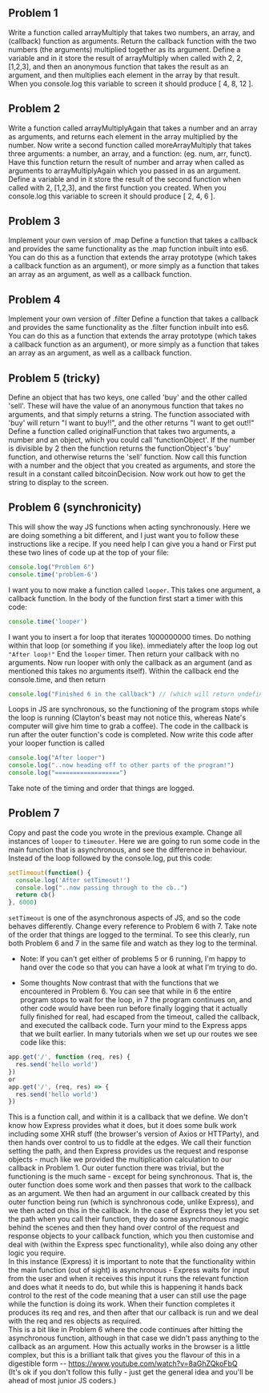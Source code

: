 ## Problem 1
Write a function called arrayMultiply that takes two numbers, an array, and (callback) function as arguments. Return the callback function with the two numbers (the arguments) multiplied together as its argument.
Define a variable and in it store the result of arrayMultiply when called with 2, 2, [1,2,3], and then an anonymous function that takes the result as an argument, and then multiplies each element in the array by that result. When you console.log this variable to screen it should produce [ 4, 8, 12 ].

## Problem 2
Write a function called arrayMultiplyAgain that takes a number and an array as arguments, and returns each element in the array multiplied by the number. 
Now write a second function called moreArrayMultiply that takes three arguments: a number, an array, and a function: (eg. num, arr, funct). Have this function return the result of number and array when called as arguments to arrayMultiplyAgain which you passed in as an argument.
Define a variable and in it store the result of the second function when called with 2, [1,2,3], and the first function you created. When you console.log this variable to screen it should produce [ 2, 4, 6 ].

## Problem 3
Implement your own version of .map
Define a function that takes a callback and provides the same functionality as the .map function inbuilt into es6. You can do this as a function that extends the array prototype (which takes a callback function as an argument), or more simply as a function that takes an array as an argument, as well as a callback function.

## Problem 4
Implement your own version of .filter
Define a function that takes a callback and provides the same functionality as the .filter function inbuilt into es6. You can do this as a function that extends the array prototype (which takes a callback function as an argument), or more simply as a function that takes an array as an argument, as well as a callback function.

## Problem 5 (tricky)
Define an object that has two keys, one called 'buy' and the other called 'sell'. These will have the value of an anonymous function that takes no arguments, and that simply returns a string. The function associated with 'buy' will return "I want to buy!!", and the other returns "I want to get out!!"
Define a function called originalFunction that takes two arguments, a number and an object, which you could call 'functionObject'. If the number is divisible by 2 then the function returns the functionObject's 'buy' function, and otherwise returns the 'sell' function.
Now call this function with a number and the object that you created as arguments, and store the result in a constant called bitcoinDecision. Now work out how to get the string to display to the screen.

## Problem 6 (synchronicity)
This will show the way JS functions when acting synchronously. Here we are doing something a bit different, and I just want you to follow these instructions like a recipe. If you need help I can give you a hand or First put these two lines of code up at the top of your file:   
```javascript
console.log("Problem 6")    
console.time('problem-6')   
```
I want you to now make a function called `looper`. This takes one argument, a callback function. In the body of the function first start a timer with this code:
```javascript
console.time('looper')
```
I want you to insert a for loop that iterates 1000000000 times. Do nothing within that loop (or something if you like). immediately after the loop log out `"After loop!"` End the `looper` timer. Then return your callback with no arguments.
Now run looper with only the callback as an argument (and as mentioned this takes no arguments itself). Within the callback end the console.time, and then return
```javascript
console.log("Finished 6 in the callback") // (which will return undefined, but it's not relevant for this). 
```
Loops in JS are synchronous, so the functioning of the program stops while the loop is running (Clayton's beast may not notice this, whereas Nate's computer will give him time to grab a coffee). The code in the callback is run after the outer function's code is completed. 
Now write this code after your looper function is called 
```javascript
console.log("After looper")
console.log("..now heading off to other parts of the program!")
console.log("==================")
```
Take note of the timing and order that things are logged.

## Problem 7
Copy and past the code you wrote in the previous example. Change all instances of `looper` to `timeouter`. Here we are going to run some code in the main function that is asynchronous, and see the difference in behaviour. Instead of the loop followed by the console.log, put this code:
```javascript
setTimeout(function() {
  console.log('After setTimeout!')
  console.log("..now passing through to the cb..")
  return cb()
}, 6000)
```
`setTimeout` is one of the asynchronous aspects of JS, and so the code behaves differently. 
Change every reference to Problem 6 with 7.
Take note of the order that things are logged to the terminal. 
To see this clearly, run both Problem 6 and 7 in the same file and watch as they log to the terminal.

* Note: If you can't get either of problems 5 or 6 running, I'm happy to hand over the code so that you can have a look at what I'm trying to do.


* Some thoughts
Now contrast that with the functions that we encountered in Problem 6. You can see that while in 6 the entire program stops to wait for the loop, in 7 the program continues on, and other code would have been run before finally logging that it actually fully finished for real, had escaped from the timeout, called the callback, and executed the callback code.
Turn your mind to the Express apps that we built earlier. In many tutorials when we set up our routes we see code like this:
```javascript
app.get('/', function (req, res) {
  res.send('hello world')
})
or
app.get('/', (req, res) => {
  res.send('hello world')
})
```
This is a function call, and within it is a callback that we define. We don't know how Express provides what it does, but it does some bulk work including some XHR stuff (the browser's version of Axios or HTTParty), and then hands over control to us to fiddle at the edges. We call their function setting the path, and then Express provides us the request and response objects - much like we provided the multiplication calculation to our callback in Problem 1. Our outer function there was trivial, but the functioning is the much same - except for being synchronous. That is, the outer function does some work and then passes that work to the callback as an argument. We then had an argument in our callback created by this outer function being run (which is synchronous code, unlike Express), and we then acted on this in the callback. In the case of Express they let you set the path when you call their function, they do some asynchronous magic behind the scenes and then they hand over control of the request and response objects to your callback function, which you then customise and deal with (within the Express spec functionality), while also doing any other logic you require.    
In this instance (Express) it is important to note that the functionality within the main function (out of sight) is asynchronous - Express waits for input from the user and when it receives this input it runs the relevant function and does what it needs to do, but while this is happening it hands back control to the rest of the code meaning that a user can still use the page while the function is doing its work. When their function completes it produces its req and res, and then after that our callback is run and we deal with the req and res objects as required.   
This is a bit like in Problem 6 where the code continues after hitting the asynchronous function, although in that case we didn't pass anything to the callback as an argument.
How this actually works in the browser is a little complex, but this is a brilliant talk that gives you the flavour of this in a digestible form --
https://www.youtube.com/watch?v=8aGhZQkoFbQ   
(It's ok if you don't follow this fully - just get the general idea and you'll be ahead of most junior JS coders.)